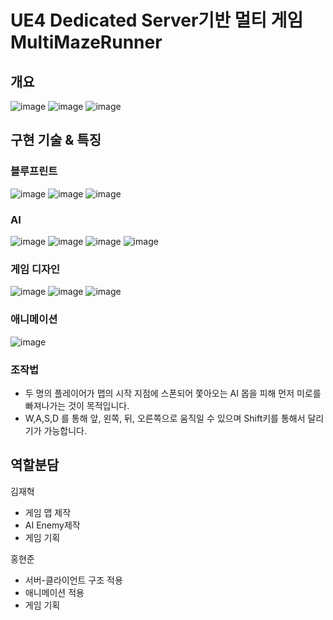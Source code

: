 # UE4 Dedicated Server기반 멀티 게임 MultiMazeRunner


## 개요
![image](https://user-images.githubusercontent.com/70702088/116786919-43166400-aadc-11eb-99e5-b110005b948a.png)
![image](https://user-images.githubusercontent.com/70702088/116786938-5d504200-aadc-11eb-85f4-8e47ccb15229.png)
![image](https://user-images.githubusercontent.com/70702088/116786949-6e00b800-aadc-11eb-894c-b6b48b73aea9.png)

## 구현 기술 & 특징
### 블루프린트
![image](https://user-images.githubusercontent.com/70702088/116786980-8ec90d80-aadc-11eb-8d6d-54cccb67aa6b.png)
![image](https://user-images.githubusercontent.com/70702088/116786990-9c7e9300-aadc-11eb-8ede-f04d17988b91.png)
![image](https://user-images.githubusercontent.com/70702088/116786997-a0aab080-aadc-11eb-8870-789394a6865e.png)

### AI
![image](https://user-images.githubusercontent.com/70702088/116787110-3d6d4e00-aadd-11eb-9ba7-d8f3962cf53a.png)
![image](https://user-images.githubusercontent.com/70702088/116787037-d2237c00-aadc-11eb-85cc-7e2a5a474121.png)
![image](https://user-images.githubusercontent.com/70702088/116787031-cb950480-aadc-11eb-95d7-bb918f87c7b7.png)
![image](https://user-images.githubusercontent.com/70702088/116787038-d8b1f380-aadc-11eb-9870-dd01b3e69667.png)

### 게임 디자인
![image](https://user-images.githubusercontent.com/70702088/116787078-0860fb80-aadd-11eb-8c65-bf13aaa76f98.png)
![image](https://user-images.githubusercontent.com/70702088/116787081-0bf48280-aadd-11eb-868a-e83021d69938.png)
![image](https://user-images.githubusercontent.com/70702088/116787070-0434de00-aadd-11eb-9c7d-38f8eaa75414.png)

### 애니메이션
![image](https://user-images.githubusercontent.com/70702088/116787174-b10f5b00-aadd-11eb-9199-2e63065a76fd.png)


### 조작법
- 두 명의 플레이어가 맵의 시작 지점에 스폰되어 쫓아오는 AI 몹을 피해 먼저 미로를 빠져나가는 것이 목적입니다.
- W,A,S,D 를 통해 앞, 왼쪽, 뒤, 오른쪽으로 움직일 수 있으며 Shift키를 통해서 달리기가 가능합니다.

## 역할분담
김재혁
- 게임 맵 제작
- AI Enemy제작
- 게임 기획

홍현준
- 서버-클라이언트 구조 적용
- 애니메이션 적용
- 게임 기획
